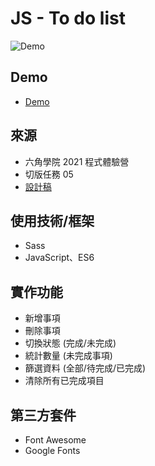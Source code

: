 # JS - To do list

![Demo](https://i.imgur.com/fw6BnxN.png)

## Demo
- [Demo](https://as60160.github.io/HexSchool-2021-05-Todolist/)

## 來源
- 六角學院 2021 程式體驗營
- 切版任務 05
- [設計稿](https://hackmd.io/J7ajdobzTlyideAARTLz5Q?view)

## 使用技術/框架
- Sass
- JavaScript、ES6

## 實作功能
- 新增事項
- 刪除事項
- 切換狀態 (完成/未完成)
- 統計數量 (未完成事項)
- 篩選資料 (全部/待完成/已完成)
- 清除所有已完成項目

## 第三方套件
- Font Awesome
- Google Fonts

